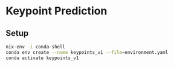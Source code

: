 # Keypoint Prediction

## Setup

```bash
nix-env -i conda-shell
conda env create --name keypoints_v1 --file=environment.yaml
conda activate keypoints_v1
```

